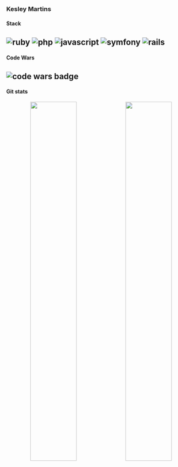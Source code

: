 ### Kesley Martins 

#### Stack
![ruby](https://img.shields.io/badge/ruby-1f2430?style=for-the-badge&logo=ruby)
![php](https://img.shields.io/badge/php-1f2430?style=for-the-badge&logo=php)
![javascript](https://img.shields.io/badge/javascript-1f2430?style=for-the-badge&logo=javascript)
![symfony](https://img.shields.io/badge/symfony-1f2430?style=for-the-badge&logo=symfony)
![rails](https://img.shields.io/badge/ruby_on_rails-1f2430?style=for-the-badge&logo=rubyonrails)
---
#### Code Wars
![code wars badge](https://www.codewars.com/users/kesleymartins/badges/micro)
---
#### Git stats
<div style="text-align: center;">
    <img width="49.5%" src="https://github-readme-stats.vercel.app/api?username=kesleymartins&show_icons=true&theme=ayu-mirage">
    <img width="49.5%" src="https://github-readme-streak-stats.herokuapp.com/?user=kesleymartins&theme=ayu-mirage">
</div>
